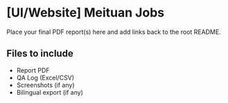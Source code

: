 # [UI/Website] Meituan Jobs
Place your final PDF report(s) here and add links back to the root README.

## Files to include
- Report PDF
- QA Log (Excel/CSV)
- Screenshots (if any)
- Bilingual export (if any)
